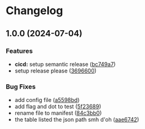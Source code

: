 # Changelog

## 1.0.0 (2024-07-04)


### Features

* **cicd:** setup semantic release ([bc749a7](https://github.com/Jakob-Strobl/portfolio/commit/bc749a75b03daad7b3c4d54550b1ded6c1fd0f32))
* setup release please ([3696600](https://github.com/Jakob-Strobl/portfolio/commit/3696600d048681b575b2a101220537d075e845b2))


### Bug Fixes

* add config file ([a5598bd](https://github.com/Jakob-Strobl/portfolio/commit/a5598bd18afc681e5e9d83bf7b720f022613b94c))
* add flag and dot to test ([5f23689](https://github.com/Jakob-Strobl/portfolio/commit/5f236896edc20e51fa5db02bb0179dc507ca9f83))
* rename file to manifest ([84c3bb0](https://github.com/Jakob-Strobl/portfolio/commit/84c3bb0f1da1e20d1402ce16d80d5585dcb8e762))
* the table listed the json path smh d'oh ([aae6742](https://github.com/Jakob-Strobl/portfolio/commit/aae674266d28791bd3594283c2334bc57b8b10bb))
